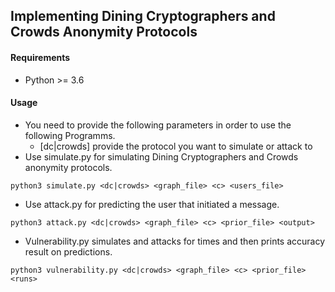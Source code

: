 ## Implementing Dining Cryptographers and Crowds Anonymity Protocols ##

#### Requirements
* Python >= 3.6

#### Usage

- You need to provide the following parameters in order to use the following Programms.
  - [dc|crowds] provide the protocol you want to simulate or attack to
- Use simulate.py for simulating Dining Cryptographers and Crowds anonymity protocols.<br />
 ```
 python3 simulate.py <dc|crowds> <graph_file> <c> <users_file> 
 ```
- Use attack.py for predicting the user that initiated a message.<br />
```
python3 attack.py <dc|crowds> <graph_file> <c> <prior_file> <output>  
```

- Vulnerability.py simulates and attacks for <runs> times and then prints accuracy result on predictions.<br />
```
python3 vulnerability.py <dc|crowds> <graph_file> <c> <prior_file> <runs>
```
